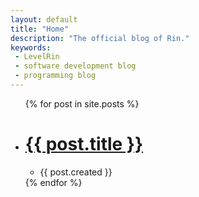 ```yaml
---
layout: default
title: "Home"
description: "The official blog of Rin."
keywords:
 - LevelRin
 - software development blog
 - programming blog
---
```


<ul>
  {% for post in site.posts %}
    <li>
      <h1><a href="{{ post.url }}">{{ post.title }}</a></h1>
      <ul>
        <li>{{ post.created }}</li>
      </ul>
    </li>
  {% endfor %}
</ul>
